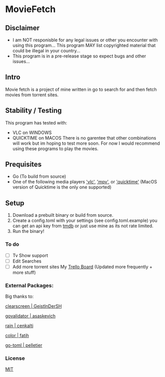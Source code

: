 # MovieFetch

## Disclaimer
- I am NOT responisble for any legal issues or other you encounter with using this program... This program MAY list copyrighted material that could be illegal in your country...
- This program is in a pre-release stage so expect bugs and other issues...

## Intro
Movie fetch is a project of mine written in go to search for and then fetch movies from torrent sites.

## Stability / Testing
This program has tested with:
- VLC on WINDOWS
- QUICKTIME on MACOS
There is no garentee that other combinations will work but im hoping to test more soon.
For now I would recommend using these programs to play the movies.

## Prequisites
- Go (To build from source)
- One of the following media players ['vlc'](https://www.videolan.org/vlc/), ['mpv'](https://mpv.io/), or ['quicktime'](https://support.apple.com/downloads/quicktime) (MacOS version of Quicktime is the only one supported)

## Setup
1. Download a prebuilt binary or build from source. 
1. Create a config.toml with your settings (see config.toml.example) you can get an api key from [tmdb](https://www.themoviedb.org/) or just use mine as its not rate limited.
1. Run the binary!

### To do
- [  ] Tv Show support
- [  ] Edit Searches
- [  ] Add more torrent sites
My [Trello Board](https://trello.com/b/LUevlQih/moviefetch) (Updated more frequently + more stuff)

### External Packages:
Big thanks to:

[clearscreen | GeistInDerSH](github.com/GeistInDerSH/clearscreen)

[govalidator | asaskevich](github.com/asaskevich/govalidator)

[rain        | cenkalti](github.com/cenkalti/rain)

[color       | fatih](github.com/fatih/color)

[go-toml     | pelletier](github.com/pelletier/go-toml)

### License
[MIT](https://github.com/MD5-Hashm/moviefetch/blob/main/LICENSE)